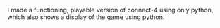 I made a functioning, playable version of connect-4 using only python, which also shows a display of the game using python. 
